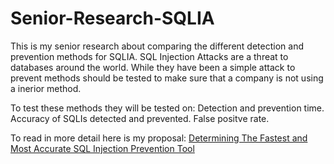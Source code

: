 # Senior-Research-SQLIA
This is my senior research about comparing the different detection and prevention methods for SQLIA.
SQL Injection Attacks are a threat to databases around the world. While they have been a simple attack to prevent methods should be tested to make sure that a company is not using a inerior method.

To test these methods they will be tested on:
    Detection and prevention time.
    Accuracy of SQLIs detected and prevented.
    False positve rate.
    
To read in more detail here is my proposal: [Determining The Fastest and Most Accurate SQL Injection Prevention Tool](https://docs.google.com/document/d/1ZfWBvnUbTAHFPrW7Mp06Kc1V1-riuXkzZyvn9wi0xKk/edit?usp=sharing)
